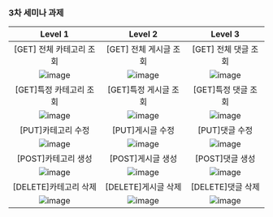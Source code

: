  ### 3차 세미나 과제
 
 |Level 1|Level 2|Level 3|
   |:---:|:---:|:---:|
   |[GET]  전체 카테고리 조회 |[GET] 전체 게시글 조회|[GET] 전체 댓글 조회|
   |![image](https://user-images.githubusercontent.com/35513039/67882486-ac36b780-fb85-11e9-9546-53dc58084ca2.png)|![image](https://user-images.githubusercontent.com/35513039/67925747-8fd36300-fbf7-11e9-8797-59adcf6d3669.png)|![image](https://user-images.githubusercontent.com/35513039/67935324-e72ffe00-fc0c-11e9-9220-54ca9d6d47dc.png)|
   |[GET]특정 카테고리 조회|[GET]특정 게시글 조회|[GET]특정 댓글 조회|
   |![image](https://user-images.githubusercontent.com/35513039/67882845-4ac31880-fb86-11e9-89f8-1e19b0f0850f.png)|![image](https://user-images.githubusercontent.com/35513039/67925829-c4dfb580-fbf7-11e9-8d6b-32fb2c34a525.png)|![image](https://user-images.githubusercontent.com/35513039/67935481-3ece6980-fc0d-11e9-9091-de739535ace5.png)|
   [PUT]카테고리 수정|[PUT]게시글 수정|[PUT]댓글 수정|
   |![image](https://user-images.githubusercontent.com/35513039/67882665-f4ee7080-fb85-11e9-9d56-b0069829fd3c.png)|![image](https://user-images.githubusercontent.com/35513039/67925929-112af580-fbf8-11e9-8c1d-91ab6b2c29fa.png)|![image](https://user-images.githubusercontent.com/35513039/67935535-602f5580-fc0d-11e9-994a-e4032ea7b21c.png)|
   [POST]카테고리 생성|[POST]게시글 생성|[POST]댓글 생성|
   |![image](https://user-images.githubusercontent.com/35513039/67882788-2a935980-fb86-11e9-88ce-145d04af8bd9.png)|![image](https://user-images.githubusercontent.com/35513039/67925869-e476de00-fbf7-11e9-8ef7-d28012732450.png)|![image](https://user-images.githubusercontent.com/35513039/67935508-50177600-fc0d-11e9-8c8e-180ba18d44c7.png)|
   [DELETE]카테고리 삭제|[DELETE]게시글 삭제|[DELETE]댓글 삭제|
   |![image](https://user-images.githubusercontent.com/35513039/67960308-61787680-fc3d-11e9-83b9-f0e9e078a88d.png)|![image](https://user-images.githubusercontent.com/35513039/67960220-4574d500-fc3d-11e9-96eb-860f390532ec.png)|![image](https://user-images.githubusercontent.com/35513039/67935561-750be900-fc0d-11e9-8376-49f300a0524e.png)|